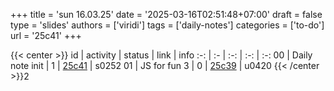 +++
title = 'sun 16.03.25'
date = '2025-03-16T02:51:48+07:00'
draft = false
type = 'slides'
authors = ['viridi']
tags = ['daily-notes']
categories = ['to-do']
url = '25c41'
+++

{{< center >}}
id | activity | status | link | info
:-: | :- | :-: | :-: | :-:
00 | Daily note init      | 1 | [25c41](/notes/25c41) | s0252
01 | JS for fun 3         | 0 | [25c39](/notes/25c39) | u0420
{{< /center >}}2
